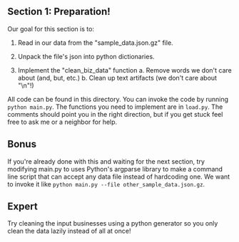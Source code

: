Section 1: Preparation!
------------------------


Our goal for this section is to:

1. Read in our data from the "sample_data.json.gz" file.
2. Unpack the file's json into python dictionaries.

3. Implement the "clean_biz_data" function
	a. Remove words we don't care about (and, but, etc.)
	b. Clean up text artifacts (we don't care about "\n"!)


All code can be found in this directory. You can invoke the code by running
`python main.py`. The functions you need to implement are in `load.py`. The
comments should point you in the right direction, but if you get stuck feel
free to ask me or a neighbor for help.

Bonus
----------

If you're already done with this and waiting for the next section, try
modifying main.py to uses Python's argparse library to make a command
line script that can accept any data file instead of hardcoding one. We want to
invoke it like `python main.py --file other_sample_data.json.gz`.

Expert
----------

Try cleaning the input businesses using a python generator so you only clean
the data lazily instead of all at once!
